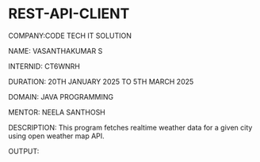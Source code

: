 # REST-API-CLIENT

COMPANY:CODE TECH IT SOLUTION 

NAME: VASANTHAKUMAR S

INTERNID: CT6WNRH 

DURATION: 20TH JANUARY 2025 TO 5TH MARCH 2025

DOMAIN: JAVA PROGRAMMING 

MENTOR: NEELA SANTHOSH

DESCRIPTION: This program fetches realtime weather data for a given city using open weather map API.

OUTPUT:


